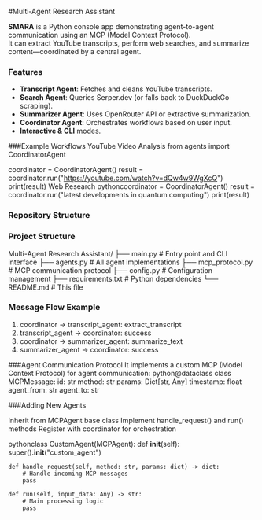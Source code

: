 #Multi-Agent Research Assistant

**SMARA** is a Python console app demonstrating agent-to-agent communication using an MCP (Model Context Protocol).  
It can extract YouTube transcripts, perform web searches, and summarize content—coordinated by a central agent.

### Features
- **Transcript Agent**: Fetches and cleans YouTube transcripts.  
- **Search Agent**: Queries Serper.dev (or falls back to DuckDuckGo scraping).  
- **Summarizer Agent**: Uses OpenRouter API or extractive summarization.  
- **Coordinator Agent**: Orchestrates workflows based on user input.  
- **Interactive & CLI** modes.

###Example Workflows
YouTube Video Analysis
from agents import CoordinatorAgent

coordinator = CoordinatorAgent()
result = coordinator.run("https://youtube.com/watch?v=dQw4w9WgXcQ")
print(result)
Web Research
pythoncoordinator = CoordinatorAgent()
result = coordinator.run("latest developments in quantum computing")
print(result)

### Repository Structure
### Project Structure
Multi-Agent Research Assistant/
├── main.py              # Entry point and CLI interface
├── agents.py            # All agent implementations
├── mcp_protocol.py      # MCP communication protocol
├── config.py            # Configuration management
├── requirements.txt     # Python dependencies
└── README.md           # This file

### Message Flow Example
1. coordinator → transcript_agent: extract_transcript
2. transcript_agent → coordinator: success
3. coordinator → summarizer_agent: summarize_text
4. summarizer_agent → coordinator: success

###Agent Communication Protocol
It implements a custom MCP (Model Context Protocol) for agent communication:
python@dataclass
class MCPMessage:
    id: str
    method: str
    params: Dict[str, Any]
    timestamp: float
    agent_from: str
    agent_to: str

###Adding New Agents

Inherit from MCPAgent base class
Implement handle_request() and run() methods
Register with coordinator for orchestration

pythonclass CustomAgent(MCPAgent):
    def __init__(self):
        super().__init__("custom_agent")
    
    def handle_request(self, method: str, params: dict) -> dict:
        # Handle incoming MCP messages
        pass
    
    def run(self, input_data: Any) -> str:
        # Main processing logic
        pass
